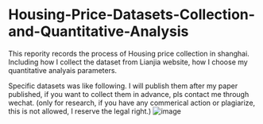 # Housing-Price-Datasets-Collection-and-Quantitative-Analysis

This repority records the process of Housing price collection in shanghai. 
Including how I collect the dataset from Lianjia website, how I choose my quantitative analyais parameters.


Specific datasets was like following. I will publish them after my paper published, if you want to collect them in advance, pls contact me through wechat.
(only for research, if you have any commerical action or plagiarize, this is not allowed, I reserve the legal right.)
![image](https://github.com/user-attachments/assets/d3116311-d035-4ca7-a2c1-7a566c4437a4)
